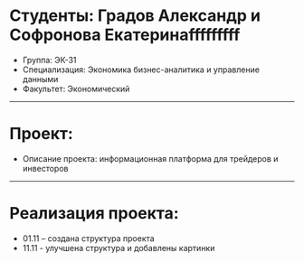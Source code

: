 # Студенты: Градов Александр и Софронова Екатеринаfffffffff
- Группа: ЭК-31
- Специализация: Экономика бизнес-аналитика и управление данными
- Факультет: Экономический
---
# Проект: 
- Описание проекта: информационная платформа для трейдеров и инвесторов
---
# Реализация проекта:
- 01.11 – создана структура проекта
- 11.11 - улучшена структура и добавлены картинки

